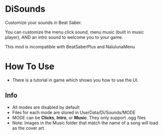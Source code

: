 # DiSounds
 Customize your sounds in Beat Saber.

 You can customize the menu click sound, menu music (built in music player), AND an intro sound to welcome you to your game.


This mod is incompatible with BeatSaberPlus and NalulunaMenu


# How To Use
- There is a tutorial in game which shows you how to use the UI.


## Info
- All modes are disabled by default
- Files for each mode are stored in UserData/Di/Sounds/MODE
- MODE can be **Clicks**, **Intro**, or **Music**. They only support .ogg files
- Note: Images in the Music folder that match the name of a song will load as the cover art.
